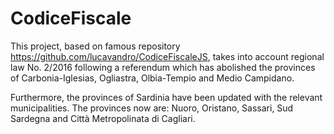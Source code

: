 # CodiceFiscale

This project, based on famous repository https://github.com/lucavandro/CodiceFiscaleJS, takes into account regional law No. 2/2016 following a referendum which has abolished the provinces of Carbonia-Iglesias, Ogliastra, Olbia-Tempio and Medio Campidano.

Furthermore, the provinces of Sardinia have been updated with the relevant municipalities. The provinces now are: Nuoro, Oristano, Sassari, Sud Sardegna and Città Metropolinata di Cagliari.
